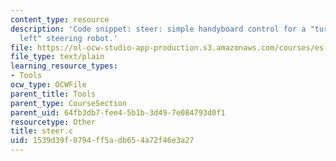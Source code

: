 ```yaml
---
content_type: resource
description: 'Code snippet: steer: simple handyboard control for a "turn right or
  left" steering robot.'
file: https://ol-ocw-studio-app-production.s3.amazonaws.com/courses/es-293-lego-robotics-spring-2007/1539d39f0794ff5adb654a72f46e3a27_steer.c
file_type: text/plain
learning_resource_types:
- Tools
ocw_type: OCWFile
parent_title: Tools
parent_type: CourseSection
parent_uid: 64fb3db7-fee4-5b1b-3d49-7e084793d0f1
resourcetype: Other
title: steer.c
uid: 1539d39f-0794-ff5a-db65-4a72f46e3a27
---
```

